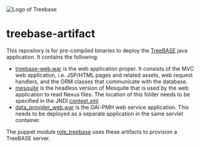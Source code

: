 ![Logo of Treebase](https://treebase.org/treebase-web/images/TreeBASE.png)
# treebase-artifact 

This repository is for pre-compiled binaries to deploy the 
[TreeBASE](https://github.com/TreeBASE/treebase) java application. It contains
the following:

- [treebase-web.war](treebase-web.war) is the web application proper. It 
  consists of the MVC web application, i.e. JSP/HTML pages and related assets,
  web request handlers, and the ORM classes that communicate with the database.
- [mesquite](mesquite) is the headless version of Mesquite that is used by the
  web application to read Nexus files. The location of this folder needs to be
  specified in the JNDI 
  [context.xml](https://github.com/TreeBASE/treebase/blob/master/treebase-web/src/main/webapp/META-INF/context.xml.example)
- [data_provider_web.war](data_provider_web.war) is the OAI-PMH web service
  application. This needs to be deployed as a separate application in the same
  servlet container.

The puppet module [role_treebase](https://github.com/naturalis/role_treebase) 
uses these artifacts to provision a TreeBASE server.
